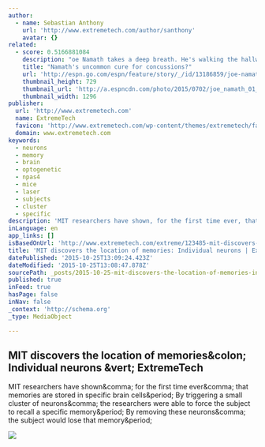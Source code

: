 ```yaml
---
author:
  - name: Sebastian Anthony
    url: 'http://www.extremetech.com/author/santhony'
    avatar: {}
related:
  - score: 0.5166881084
    description: "oe Namath takes a deep breath. He's walking the hallways of Jupiter Medical Center, near his home on the Intracoastal Waterway in Florida. At 72, Namath has a gait that is slightly stooped but determined, his grin craggy but still infectious. He greets the men and women at Jupiter by name, hugs the nurses, asks after family members."
    title: "Namath's uncommon cure for concussions?"
    url: 'http://espn.go.com/espn/feature/story/_/id/13186859/joe-namath-believes-found-cure-brain-damage-caused-football'
    thumbnail_height: 729
    thumbnail_url: 'http://a.espncdn.com/photo/2015/0702/joe_namath_01_golden_js_1296x729.jpg'
    thumbnail_width: 1296
publisher:
  url: 'http://www.extremetech.com'
  name: ExtremeTech
  favicon: 'http://www.extremetech.com/wp-content/themes/extremetech/favicon.ico'
  domain: www.extremetech.com
keywords:
  - neurons
  - memory
  - brain
  - optogenetic
  - npas4
  - mice
  - laser
  - subjects
  - cluster
  - specific
description: 'MIT researchers have shown, for the first time ever, that memories are stored in specific brain cells. By triggering a small cluster of neurons, the researchers were able to force the subject to recall a specific memory. By removing these neurons, the subject would lose that memory.'
inLanguage: en
app_links: []
isBasedOnUrl: 'http://www.extremetech.com/extreme/123485-mit-discovers-the-location-of-memories-individual-neurons'
title: 'MIT discovers the location of memories: Individual neurons | ExtremeTech'
datePublished: '2015-10-25T13:09:24.423Z'
dateModified: '2015-10-25T13:08:47.878Z'
sourcePath: _posts/2015-10-25-mit-discovers-the-location-of-memories-individual-neurons-or.md
published: true
inFeed: true
hasPage: false
inNav: false
_context: 'http://schema.org'
_type: MediaObject

---
```

<article style=""><h1>MIT discovers the location of memories&amp;colon; Individual neurons &amp;vert; ExtremeTech</h1><p>MIT researchers have shown&amp;comma; for the first time ever&amp;comma; that memories are stored in specific brain cells&amp;period; By triggering a small cluster of neurons&amp;comma; the researchers were able to force the subject to recall a specific memory&amp;period; By removing these neurons&amp;comma; the subject would lose that memory&amp;period;</p><img src="http://www.extremetech.com/wp-content/uploads/2012/03/a-mouse-hippocampus.jpg" /></article>